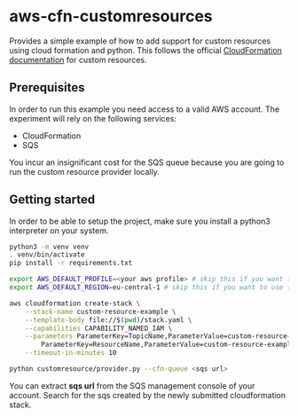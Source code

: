 # aws-cfn-customresources

Provides a simple example of how to add support for custom resources using cloud formation and python.
This follows the official [CloudFormation documentation](https://docs.aws.amazon.com/AWSCloudFormation/latest/UserGuide/template-custom-resources.html) for custom resources.

## Prerequisites

In order to run this example you need access to a valid AWS account. The experiment will rely on the following services:

* CloudFormation
* SQS

You incur an insignificant cost for the SQS queue because you are going to run the custom resource provider locally.

## Getting started

In order to be able to setup the project, make sure you install a python3 interpreter on your system.

```bash
python3 -m venv venv
. venv/bin/activate
pip install -r requirements.txt

export AWS_DEFAULT_PROFILE=<your aws profile> # skip this if you want to use the default profile.
export AWS_DEFAULT_REGION=eu-central-1 # skip this if you want to use the default region.

aws cloudformation create-stack \
    --stack-name custom-resource-example \
    --template-body file://$(pwd)/stack.yaml \
    --capabilities CAPABILITY_NAMED_IAM \
    --parameters ParameterKey=TopicName,ParameterValue=custom-resource-sns-topic \
        ParameterKey=ResourceName,ParameterValue=custom-resource-example \
    --timeout-in-minutes 10

python customresource/provider.py --cfn-queue <sqs url>
```

You can extract **sqs url** from the SQS management console of your account. Search for the sqs created by the newly submitted cloudformation stack.
